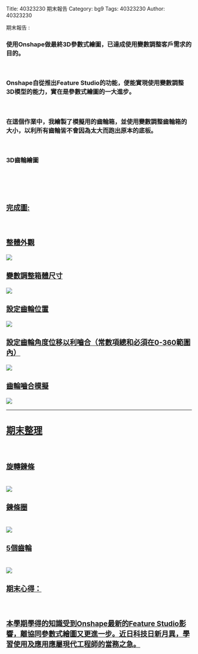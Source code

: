 Title: 40323230 期末報告
Category: bg9
Tags: 40323230
Author: 40323230

期末報告 :  
<!-- PELICAN_END_SUMMARY -->
<h3>使用Onshape做最終3D參數式繪圖，已達成使用變數調整客戶需求的目的。</h3>
<br/>
<h3>Onshape自從推出Feature Studio的功能，便能實現使用變數調整3D模型的能力，實在是參數式繪圖的一大進步。</h3>
<br/>
<h3>在這個作業中，我繪製了模擬用的齒輪箱，並使用變數調整齒輪箱的大小，以利所有齒輪皆不會因為太大而跑出原本的底板。</h3>
<br/>
<h3>3D齒輪繪圖</h3>
<br/>
<h3><a href="https://cad.onshape.com/documents/6e76f3b8127eb09822f5682e/w/55d1cb559a2f4c4b5bd4c216/e/f29818a47bd9d7a8494642f0</a></h3>
<br/>
<img src="http://i.imgur.com/NJBS7w5.jpg">
<br/>
<h3>完成圖:</h3>
<br/>
<h3>整體外觀</h3>
<img src="http://i.imgur.com/OBoC4Yl.jpg">
<br/>
<h3>變數調整箱體尺寸</h3>
<img src="http://i.imgur.com/FcucF4I.jpg">
<br/>
<h3>設定齒輪位置</h3>
<img src="http://i.imgur.com/em8KVXO.jpg">
<br/>
<h3>設定齒輪角度位移以利嚙合（常數項總和必須在0-360範圍內）</h3>
<img src="http://i.imgur.com/y7KOs4Y.jpg">
<br/>
<h3>齒輪嚙合模擬</h3>
<img src="http://i.imgur.com/0b3qjd5.jpg">
<hr/>
<h2>期末整理</h2>
<br/>
<h3>旋轉鍊條</h3>
<br/>
<img src="http://i.imgur.com/3AUl5yu.jpg">
<h3>鍊條圈</h3>
<br/>
<img src="http://i.imgur.com/heHSknY.jpg">
<h3>5個齒輪</h3>
<br/>
<img src="http://i.imgur.com/oDScRcY.jpg">
<br/>
<h3>期末心得：</h3>
<br/>
<h3>本學期學得的知識受到Onshape最新的Feature Studio影響，離協同參數式繪圖又更進一步。近日科技日新月異，學習使用及應用應屬現代工程師的當務之急。</h3>
